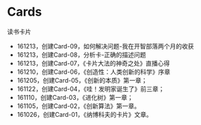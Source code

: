 # Cards

读书卡片

- 161213，创建Card-09，如何解决问题-我在开智部落两个月的收获
- 161213，创建Card-08，分析卡-正确的描述问题
- 161213，创建Card-07，《卡片大法的神奇之处》直播心得
- 161210，创建Card-06，《创造性：人类创新的科学》序章
- 161205，创建Card-05，《创新的本质》第一章；
- 161122，创建Card-04，《哇！发明家诞生了》前三章；
- 161110，创建Card-03，《进化树》第一章；
- 161105，创建Card-02，《创新算法》第一章。
- 161026，创建Card-01，《纳博科夫的卡片》文章。
